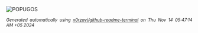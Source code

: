 <div align="justify">
<picture>
    <source media="(prefers-color-scheme: dark)" srcset="https://i.ibb.co/Csxj6DM/output-gif.gif">
    <source media="(prefers-color-scheme: light)" srcset="https://i.ibb.co/Csxj6DM/output-gif.gif">
    <img alt="POPUGOS" src="https://i.ibb.co/Csxj6DM/output-gif.gif">
</picture>

<sub><i>Generated automatically using [x0rzavi/github-readme-terminal](https://github.com/x0rzavi/github-readme-terminal) on Thu Nov 14 05:47:14 AM +05 2024</i></sub>
</div>